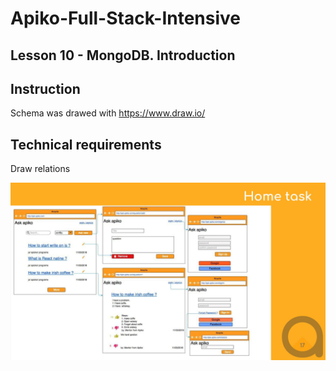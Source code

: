 # Apiko-Full-Stack-Intensive
## Lesson 10 - MongoDB. Introduction

## Instruction
Schema was drawed with https://www.draw.io/

## Technical requirements
Draw relations

![alt text][logo]

[logo]: https://github.com/EvgenBabenko/Apiko-Full-Stack-Intensive/blob/lesson-5/homeTask.jpg "Home task"